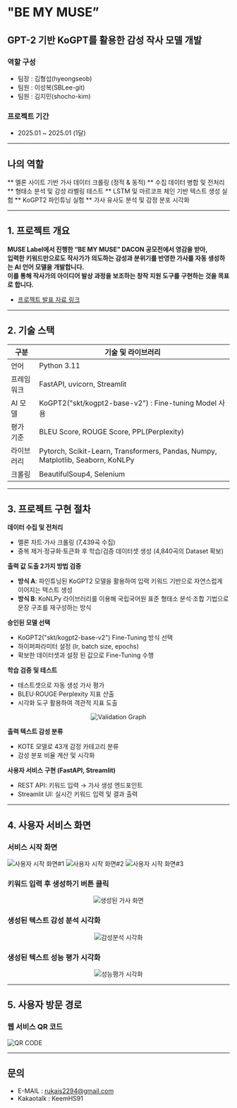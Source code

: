 # "BE MY MUSE”
## GPT-2 기반 KoGPT를 활용한 감성 작사 모델 개발

### **역할 구성**
- 팀장 : 김형섭(hyeongseob)
- 팀원 : 이성복(SBLee-git)
- 팀원 : 김지민(shocho-kim)

### **프로젝트 기간**
- 2025.01 ~ 2025.01 (1달)

---
## 나의 역할

** 멜론 사이트 기반 가사 데이터 크롤링 (정적 & 동적)
** 수집 데이터 병합 및 전처리
** 형태소 분석 및 감성 라벨링 테스트
** LSTM 및 마르코프 체인 기반 텍스트 생성 실험
** KoGPT2 파인튜닝 실험
** 가사 유사도 분석 및 감정 분포 시각화

---
## 1. 프로젝트 개요

**MUSE Label에서 진행한 “BE MY MUSE” DACON 공모전에서 영감을 받아,**  
**입력한 키워드만으로도 작사가가 의도하는 감성과 분위기를 반영한 가사를 자동 생성하는 AI 언어 모델을 개발합니다.**  
**이를 통해 작사가의 아이디어 발상 과정을 보조하는 창작 지원 도구를 구현하는 것을 목표로 합니다.**  

- <a href="https://www.canva.com/design/DAGd1CW20wA/MfQJQDQdldA8Qs6XvhyuLg/edit?utm_content=DAGd1CW20wA&utm_campaign=designshare&utm_medium=link2&utm_source=sharebutton"> 프로젝트 발표 자료 링크 </a>

---

## 2. 기술 스택
| 구분    | 기술 및 라이브러리          |
|------------|-------------------------------------------|
| 언어    | Python 3.11             |
| 프레임워크 | FastAPI, uvicorn, Streamlit         |
| AI 모델   | KoGPT2("skt/kogpt2-base-v2") : Fine-tuning Model 사용|
| 평가 기준  | BLEU Score, ROUGE Score, PPL(Perplexity)  | 
| 라이브러리  | Pytorch, Scikit-Learn, Transformers, Pandas, Numpy, Matplotlib, Seaborn, KoNLPy  |
| 크롤링   | BeautifulSoup4, Selenium    |

---

## 3. 프로젝트 구현 절차

**데이터 수집 및 전처리**  
- 멜론 차트·가사 크롤링 (7,439곡 수집)
- 중복 제거·정규화·토큰화 후 학습/검증 데이터셋 생성 (4,840곡의 Dataset 확보)

**출력 값 도출 2가지 방법 검증**    
- **방식 A**: 파인튜닝된 KoGPT2 모델을 활용하여 입력 키워드 기반으로 자연스럽게 이어지는 텍스트 생성  
- **방식 B**: KoNLPy 라이브러리를 이용해 국립국어원 표준 형태소 분석·조합 기법으로 문장 구조를 재구성하는 방식

**승인된 모델 선택**  
- KoGPT2("skt/kogpt2-base-v2") Fine-Tuning 방식 선택
- 하이퍼파라미터 설정 (lr, batch size, epochs)  
- 확보한 데이터셋과 설정 된 값으로 Fine-Tuning 수행 

**학습 검증 및 테스트**  
- 테스트셋으로 자동 생성 가사 평가  
- BLEU·ROUGE·Perplexity 지표 산출
- 시각화 도구 활용하여 객관적 지표 도출
<p align="center">
  <img src="/assets/validation_image.png" alt="Validation Graph">
</p>

**출력 텍스트 감성 분류**  
- KOTE 모델로 43개 감정 카테고리 분류  
- 감성 분포 비율 계산 및 시각화

**사용자 서비스 구현 (FastAPI, Streamlit)**  
- REST API: 키워드 입력 → 가사 생성 엔드포인트  
- Streamlit UI: 실시간 키워드 입력 및 결과 출력  
  
---

## 4. 사용자 서비스 화면
### 서비스 시작 화면
![사용자 시작 화면#1](assets/image_0.png)
![사용자 시작 화면#2](assets/image_1.png)
![사용자 시작 화면#3](assets/image_2.png)

### 키워드 입력 후 생성하기 버튼 클릭
<p align="center">
  <img src="/assets/image_3.png" alt="생성된 가사 화면">
</p>
 
### 생성된 텍스트 감성 분석 시각화
<p align="center">
  <img src="/assets/image_4.png" alt="감성분석 시각화">
</p>

### 생성된 텍스트 성능 평가 시각화
<p align="center">
  <img src="/assets/image_5.png" alt="성능평가 시각화">
</p>

---

## 5. 사용자 방문 경로
### 웹 서비스 QR 코드  
![QR CODE](assets/qrcode_image.png) 

---

## 문의
- E-MAIL : rukais2294@gmail.com
- Kakaotalk : KeemHS91
